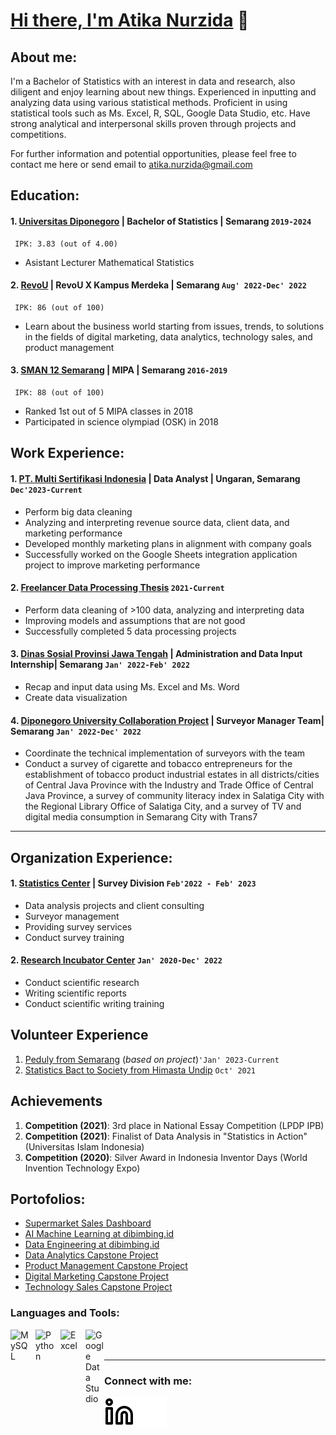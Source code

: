 # [Hi there, I'm Atika Nurzida](www.linkedin.com/in/atika-nurzida-31a22022b/) 👋
## About me:
I'm a Bachelor of Statistics with an interest in data and research, also diligent and enjoy learning about new things. Experienced in inputting and analyzing data using various statistical methods. Proficient in using statistical tools such as Ms. Excel, R, SQL, Google Data Studio, etc. Have strong analytical and interpersonal skills proven through projects and competitions.

For further information and potential opportunities, please feel free to contact me here or send email to atika.nurzida@gmail.com

## Education:

#### 1. [Universitas Diponegoro](https://www.undip.ac.id) | Bachelor of Statistics | Semarang `2019-2024`
     IPK: 3.83 (out of 4.00)
   - Asistant Lecturer Mathematical Statistics
#### 2. [RevoU](https://www.revou.co/) | RevoU X Kampus Merdeka | Semarang `Aug' 2022-Dec' 2022`
     IPK: 86 (out of 100)
   - Learn about the business world starting from issues, trends, to solutions in the fields of digital marketing, data analytics, technology sales, and product management
#### 3. [SMAN 12 Semarang](https://www.sma12smg.sch.id/) | MIPA | Semarang `2016-2019`
     IPK: 88 (out of 100)
   - Ranked 1st out of 5 MIPA classes in 2018
   - Participated in science olympiad (OSK) in 2018

## Work Experience:
#### 1. [PT. Multi Sertifikasi Indonesia](https://www.multisertifikasi.co.id/) | Data Analyst | Ungaran, Semarang `Dec'2023-Current`
   - Perform big data cleaning
   - Analyzing and interpreting revenue source data, client data, and marketing performance
   - Developed monthly marketing plans in alignment with company goals
   - Successfully worked on the Google Sheets integration application project to improve marketing performance
#### 2. [Freelancer Data Processing Thesis](https://www.undip.ac.id) `2021-Current`
   - Perform data cleaning of >100 data, analyzing and interpreting data
   - Improving models and assumptions that are not good
   - Successfully completed 5 data processing projects
#### 3. [Dinas Sosial Provinsi Jawa Tengah](https://www.dinsos.jatengprov.go.id/) | Administration and Data Input Internship| Semarang `Jan' 2022-Feb' 2022`
   - Recap and input data using Ms. Excel and Ms. Word
   - Create data visualization
#### 4. [Diponegoro University Collaboration Project](https://www.undip.ac.id) | Surveyor Manager Team| Semarang `Jan' 2022-Dec' 2022`
   - Coordinate the technical implementation of surveyors with the team
   - Conduct a survey of cigarette and tobacco entrepreneurs for the establishment of tobacco product industrial estates in all districts/cities of Central Java Province with the Industry and Trade Office of Central Java Province, a survey of community literacy index in Salatiga City with the Regional Library Office of Salatiga City, and a survey of TV and digital media consumption in Semarang City with Trans7   
---

## Organization Experience:
#### 1. [Statistics Center](https://www.scundip.org/) | Survey Division `Feb'2022 - Feb' 2023`
   - Data analysis projects and client consulting
   - Surveyor management
   - Providing survey services
   - Conduct survey training
#### 2. [Research Incubator Center](https://www.ricfsmundip.wordpress.com/) `Jan' 2020-Dec' 2022`
   - Conduct scientific research
   - Writing scientific reports
   - Conduct scientific writing training

## Volunteer Experience
 1. [Peduly from Semarang](https://www.peduly.com/) (*based on project*)`'Jan' 2023-Current`
 2. [Statistics Bact to Society from Himasta Undip](https://www.linkedin.com/company/himasta-undip/?originalSubdomain=id/) `Oct' 2021`

## Achievements
 1. **Competition (2021)**: 3rd place in National Essay Competition (LPDP IPB)
 2. **Competition (2021)**: Finalist of Data Analysis in "Statistics in Action" (Universitas Islam Indonesia)
 3. **Competition (2020)**: Silver Award in Indonesia Inventor Days (World Invention Technology Expo)

## Portofolios:
- [Supermarket Sales Dashboard](https://public.tableau.com/authoring/SupermasrketSalesDashboard/Dashboard1#1)
- [AI Machine Learning at dibimbing.id](https://github.com/atikanurzida/Linear-Regression_Decision-Tree)
- [Data Engineering at dibimbing.id](https://www.canva.com/design/DAGFigFZXAI/A9EyZ951WMeJwsVRg6488Q/edit?utm_content=DAGFigFZXAI&utm_campaign=designshare&utm_medium=link2&utm_source=sharebutton)
- [Data Analytics Capstone Project](https://docs.google.com/presentation/d/1wwxotfo-59YzbSmvhTnBuE-4XzZnHO_gmmR03exBLDw/edit#slide=id.g18c9ca7760e_2_75)
- [Product Management Capstone Project](https://www.canva.com/design/DAFUJrkiMRs/2r-61pVkFNCRty-OeQAgWA/edit)
- [Digital Marketing Capstone Project](https://docs.google.com/presentation/d/1GOnOhAjldsltgi8hI_UWC-J9CHc9lsAi/edit#slide=id.p1)
- [Technology Sales Capstone Project](https://docs.google.com/presentation/d/1OVMAZi5wX6fwhZVEvWDVRt7iUZ2FVOsc2gDFn2coiQ4/edit#slide=id.g163f8bf8c39_2_445)

### Languages and Tools:

[<img align="left" alt="MySQL" width="30px" src="https://cdn.jsdelivr.net/gh/devicons/devicon/icons/mysql/mysql-original.svg" style="padding-right:10px;" />][webdev]
[<img align="left" alt="Python" width="30px" src="https://upload.wikimedia.org/wikipedia/commons/thumb/c/c3/Python-logo-notext.svg/110px-Python-logo-notext.svg.png?20100317150552" style="padding-right:10px;" />][webdev]
[<img align="left" alt="Excel" width="30px" src="https://is2-ssl.mzstatic.com/image/thumb/Purple126/v4/a8/fd/5a/a8fd5a84-c6f1-355f-3b9f-6e86598efaa3/XCEL.png/1200x630bb.png" style="padding-right:10px;" />][webdev]
[<img align="left" alt="Google Data Studio" width="30px" src="https://cdn.worldvectorlogo.com/logos/google-data-studio.svg" style="padding-right:0px;" />][webdev]
<br />
<br />

---
### Connect with me:

[![linkedIn](./img/linkedin-light.svg)](https://www.linkedin.com/in/atika-nurzida-31a22022b/#gh-light-mode-only)
[![linkedIn](./img/linkedin-dark.svg)](https://www.linkedin.com/in/atika-nurzida-31a22022b/#gh-dark-mode-only)
&nbsp;&nbsp;


[webdev]: https://github.com/atikanurzida/atikanurzida
